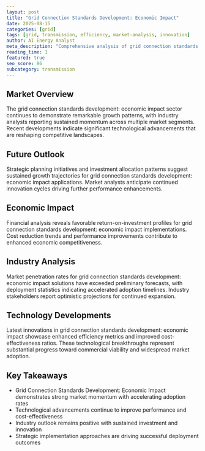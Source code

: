 ```yaml
---
layout: post
title: "Grid Connection Standards Development: Economic Impact"
date: 2025-08-15
categories: [grid]
tags: [grid, transmission, efficiency, market-analysis, innovation]
author: AI Energy Analyst
meta_description: "Comprehensive analysis of grid connection standards development: economic impact covering market trends, technology developments, and industry outlook. Discover key insights and future projections."
reading_time: 1
featured: true
seo_score: 86
subcategory: transmission
---
```


## Market Overview

The grid connection standards development: economic impact sector continues to demonstrate remarkable growth patterns, with industry analysts reporting sustained momentum across multiple market segments. Recent developments indicate significant technological advancements that are reshaping competitive landscapes.

## Future Outlook

Strategic planning initiatives and investment allocation patterns suggest sustained growth trajectories for grid connection standards development: economic impact applications. Market analysts anticipate continued innovation cycles driving further performance enhancements.

## Economic Impact

Financial analysis reveals favorable return-on-investment profiles for grid connection standards development: economic impact implementations. Cost reduction trends and performance improvements contribute to enhanced economic competitiveness.

## Industry Analysis

Market penetration rates for grid connection standards development: economic impact solutions have exceeded preliminary forecasts, with deployment statistics indicating accelerated adoption timelines. Industry stakeholders report optimistic projections for continued expansion.

## Technology Developments

Latest innovations in grid connection standards development: economic impact showcase enhanced efficiency metrics and improved cost-effectiveness ratios. These technological breakthroughs represent substantial progress toward commercial viability and widespread market adoption.

## Key Takeaways

- Grid Connection Standards Development: Economic Impact demonstrates strong market momentum with accelerating adoption rates
- Technological advancements continue to improve performance and cost-effectiveness
- Industry outlook remains positive with sustained investment and innovation
- Strategic implementation approaches are driving successful deployment outcomes

